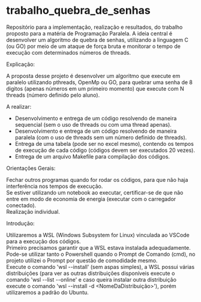 # trabalho_quebra_de_senhas
Repositório para a implementação, realização e resultados, do trabalho proposto para a matéria de Programação Paralela. A ideia central é desenvolver um algoritmo de quebra de senhas, utilizando a linguagem C (ou GO) por meio de um ataque de força bruta e monitorar o tempo de execução com determinados números de threads.

Explicação:

A proposta desse projeto é desenvolver um algoritmo que execute em paralelo utilizando pthreads, OpenMp ou GO, para quebrar uma senha de 8 digitos (apenas números em um primeiro momento) que execute com N threads (número definido pelo aluno).

A realizar:

- Desenvolvimento e entrega de um código resolvendo de maneira sequencial (sem o uso de threads ou com uma thread apenas).
- Desenvolvimento e entrega de um código resolvendo de maneira paralela (com o uso de threads sem um número definido de threads).
- Entrega de uma tabela (pode ser no excel mesmo), contendo os tempos de execução de cada código (códigos devem ser executados 20 vezes).
- Entrega de um arquivo Makefile para compilação dos códigos.

Orientações Gerais:

Fechar outros programas quando for rodar os códigos, para que não haja interferência nos tempos de execução.  
Se estiver utilizando um notebook ao executar, certificar-se de que não entre em modo de economia de energia (executar com o carregador conectado).  
Realização individual.

Introdução:

Utilizaremos a WSL (Windows Subsystem for Linux) vinculada ao VSCode para a execução dos códigos.  
Primeiro precisamos garantir que a WSL estava instalada adequadamente. Pode-se utilizar tanto o Powershell quando o Prompt de Comando (cmd), no projeto utilizei o Prompt por questão de comodidade mesmo.  
Execute o comando 'wsl --install' (sem aspas simples), a WSL possui várias distribuições (para ver as outras distribuições disponíveis execute o comando 'wsl --list --online' e caso queira instalar outra distribuição execute o comando 'wsl --install -d <NomeDaDistribuição>'), porém utilizaremos a padrão do Ubuntu. 
